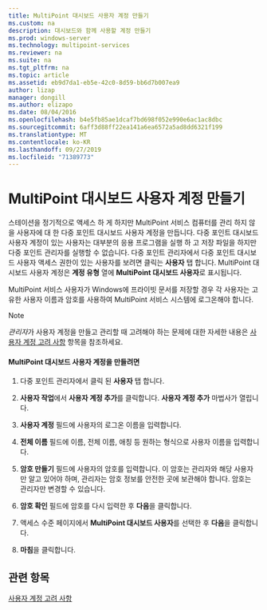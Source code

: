 ```yaml
---
title: MultiPoint 대시보드 사용자 계정 만들기
ms.custom: na
description: 대시보드와 함께 사용할 계정 만들기
ms.prod: windows-server
ms.technology: multipoint-services
ms.reviewer: na
ms.suite: na
ms.tgt_pltfrm: na
ms.topic: article
ms.assetid: eb9d7da1-eb5e-42c0-8d59-bb6d7b007ea9
author: lizap
manager: dongill
ms.author: elizapo
ms.date: 08/04/2016
ms.openlocfilehash: b4e5fb85ae1dcaf7bd698f052e990e6ac1ac8dbc
ms.sourcegitcommit: 6aff3d88ff22ea141a6ea6572a5ad8dd6321f199
ms.translationtype: MT
ms.contentlocale: ko-KR
ms.lasthandoff: 09/27/2019
ms.locfileid: "71389773"
---
```

# <a name="create-a-multipoint-dashboard-user-account"></a>MultiPoint 대시보드 사용자 계정 만들기
스테이션을 정기적으로 액세스 하 게 하지만 MultiPoint 서비스 컴퓨터를 관리 하지 않을 사용자에 대 한 다중 포인트 대시보드 사용자 계정을 만듭니다. 다중 포인트 대시보드 사용자 계정이 있는 사용자는 대부분의 응용 프로그램을 실행 하 고 저장 파일을 하지만 다중 포인트 관리자를 실행할 수 없습니다. 다중 포인트 관리자에서 다중 포인트 대시보드 사용자 액세스 권한이 있는 사용자를 보려면 클릭는 **사용자** 탭 합니다. MultiPoint 대시보드 사용자 계정은 **계정 유형** 열에 **MultiPoint 대시보드 사용자**로 표시됩니다.  
  
MultiPoint 서비스 사용자가 Windows에 프라이빗 문서를 저장할 경우 각 사용자는 고유한 사용자 이름과 암호를 사용하여 MultiPoint 서비스 시스템에 로그온해야 합니다.  
  
> [!NOTE]  
> *관리자*가 사용자 계정을 만들고 관리할 때 고려해야 하는 문제에 대한 자세한 내용은 [사용자 계정 고려 사항](User-Account-Considerations.md) 항목을 참조하세요.  
  
#### <a name="to-create-a-multipoint-dashboard-user-account"></a>MultiPoint 대시보드 사용자 계정을 만들려면  
  
1.  다중 포인트 관리자에서 클릭 된 **사용자** 탭 합니다.  
  
2.  **사용자 작업**에서 **사용자 계정 추가**를 클릭합니다. **사용자 계정 추가** 마법사가 열립니다.  
  
3.  **사용자 계정** 필드에 사용자의 로그온 이름을 입력합니다.  
  
4.  **전체 이름** 필드에 이름, 전체 이름, 애칭 등 원하는 형식으로 사용자 이름을 입력합니다.  
  
5.  **암호 만들기** 필드에 사용자의 암호를 입력합니다. 이 암호는 관리자와 해당 사용자만 알고 있어야 하며, 관리자는 암호 정보를 안전한 곳에 보관해야 합니다. 암호는 관리자만 변경할 수 있습니다.  
  
6.  **암호 확인** 필드에 암호를 다시 입력한 후 **다음**을 클릭합니다.  
  
7.  액세스 수준 페이지에서 **MultiPoint 대시보드 사용자**를 선택한 후 **다음**을 클릭합니다.  
  
8.  **마침**을 클릭합니다.  
  
## <a name="see-also"></a>관련 항목  
[사용자 계정 고려 사항](User-Account-Considerations.md)